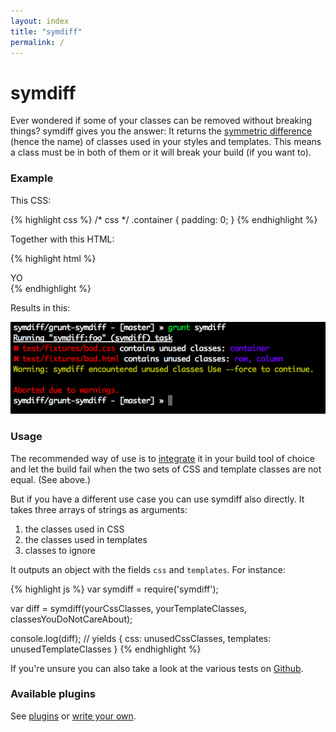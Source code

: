 ```yaml
---
layout: index
title: "symdiff"
permalink: /
---
```


# symdiff

Ever wondered if some of your classes can be removed without breaking things? symdiff gives you the answer: It returns the [symmetric difference](http://en.wikipedia.org/wiki/Symmetric_difference) (hence the name) of classes used in your styles and templates. This means a class must be in both of them or it will break your build (if you want to).

### Example

This CSS:

{% highlight css %}
/* css */
.container {
    padding: 0;
}
{% endhighlight %}

Together with this HTML:

{% highlight html %}
<!-- html -->
<body>
    <div class="row column">
        YO
    </div>
</body>
{% endhighlight %}

Results in this:

![Gulp](/img/grunt-symdiff.png)

### Usage

The recommended way of use is to [integrate](/integration/) it in your build tool of choice and let the build fail when the two sets of CSS and template classes are not equal. (See above.)

But if you have a different use case you can use symdiff also directly. It takes three arrays of strings as arguments:

1. the classes used in CSS
2. the classes used in templates
3. classes to ignore

It outputs an object with the fields `css` and `templates`. For instance:

{% highlight js %}
var symdiff = require('symdiff');

var diff = symdiff(yourCssClasses, yourTemplateClasses, classesYouDoNotCareAbout);

console.log(diff);
// yields
{
    css: unusedCssClasses,
    templates: unusedTemplateClasses
}
{% endhighlight %}

If you're unsure you can also take a look at the various tests on [Github](https://github.com/symdiff).

### Available plugins

See [plugins](/plugins/) or [write your own](/write-a-plugin/).